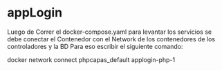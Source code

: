 # appLogin

Luego de Correr el docker-compose.yaml para levantar los servicios se debe conectar el Contenedor con el Network de los contenedores de los controladores y la BD
Para eso escribir el siguiente comando:

docker network connect phpcapas_default applogin-php-1
